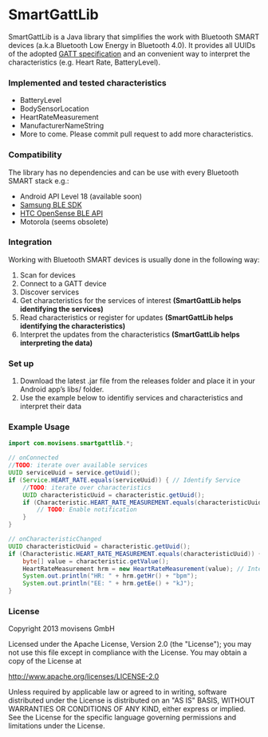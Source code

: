 SmartGattLib
============

SmartGattLib is a Java library that simplifies the work with Bluetooth SMART devices (a.k.a Bluetooth Low Energy in Bluetooth 4.0). It provides all UUIDs of the adopted [GATT specification](http://developer.bluetooth.org/gatt/Pages/default.aspx) and an convenient way to interpret the characteristics (e.g. Heart Rate, BatteryLevel).

### Implemented and tested characteristics ###

 * BatteryLevel
 * BodySensorLocation
 * HeartRateMeasurement
 * ManufacturerNameString
 * More to come. Please commit pull request to add more characteristics.

### Compatibility ###
The library has no dependencies and can be use with every Bluetooth SMART stack e.g.:

 * Android API Level 18 (available soon)
 * [Samsung BLE SDK](http://developer.samsung.com/ble)
 * [HTC OpenSense BLE API](http://www.htcdev.com/devcenter/opensense-sdk/partner-apis/bluetooth-low-energy/)
 * Motorola (seems obsolete)

### Integration ###
Working with Bluetooth SMART devices is usually done in the following way:

1. Scan for devices
2. Connect to a GATT device
3. Discover services
4. Get characteristics for the services of interest **(SmartGattLib helps identifying the services)**
5. Read characteristics or register for updates **(SmartGattLib helps identifying the characteristics)**
6. Interpret the updates from the characteristics **(SmartGattLib helps interpreting the data)**

### Set up ###

1. Download the latest .jar file from the releases folder and place it in your Android app’s libs/ folder.
2. Use the example below to identifiy services and characteristics and interpret their data

### Example Usage ###
```java
import com.movisens.smartgattlib.*;

// onConnected
//TODO: iterate over available services
UUID serviceUuid = service.getUuid();
if (Service.HEART_RATE.equals(serviceUuid)) { // Identify Service
	//TODO: iterate over characteristics
	UUID characteristicUuid = characteristic.getUuid();
	if (Characteristic.HEART_RATE_MEASUREMENT.equals(characteristicUuid)) { // Identify Characteristic
		// TODO: Enable notification
	}
}

// onCharacteristicChanged
UUID characteristicUuid = characteristic.getUuid();
if (Characteristic.HEART_RATE_MEASUREMENT.equals(characteristicUuid)) { // Identify Characteristic
	byte[] value = characteristic.getValue();
	HeartRateMeasurement hrm = new HeartRateMeasurement(value); // Interpret Characteristic
	System.out.println("HR: " + hrm.getHr() + "bpm");
	System.out.println("EE: " + hrm.getEe() + "kJ");
}
```
### License ###
Copyright 2013 movisens GmbH

Licensed under the Apache License, Version 2.0 (the "License");
you may not use this file except in compliance with the License.
You may obtain a copy of the License at

http://www.apache.org/licenses/LICENSE-2.0

Unless required by applicable law or agreed to in writing, software
distributed under the License is distributed on an "AS IS" BASIS,
WITHOUT WARRANTIES OR CONDITIONS OF ANY KIND, either express or implied.
See the License for the specific language governing permissions and
limitations under the License.
